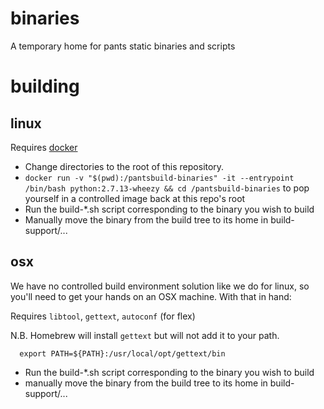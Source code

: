 binaries
========

A temporary home for pants static binaries and scripts

building
========

linux
-----

Requires [docker](https://www.docker.com/)

+ Change directories to the root of this repository.
+ `docker run -v "$(pwd):/pantsbuild-binaries" -it --entrypoint /bin/bash python:2.7.13-wheezy && cd /pantsbuild-binaries` to pop yourself in a controlled image back at this repo's root
+ Run the build-\*.sh script corresponding to the binary you wish to build
+ Manually move the binary from the build tree to its home in build-support/...

osx
---

We have no controlled build environment solution like we do for linux, so you'll need to get your hands on an OSX machine.  With that in hand:

Requires `libtool`, `gettext`, `autoconf` (for flex)

N.B. Homebrew will install `gettext` but will not add it to your path.

      export PATH=${PATH}:/usr/local/opt/gettext/bin

+ Run the build-\*.sh script corresponding to the binary you wish to build
+ manually move the binary from the build tree to its home in build-support/...
